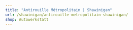 ```yaml
---
title: "Antirouille Métropolitain | Shawinigan"
url: /shawinigan/antirouille-metropolitain-shawinigan/
shop: Autowerkstatt
---
```

